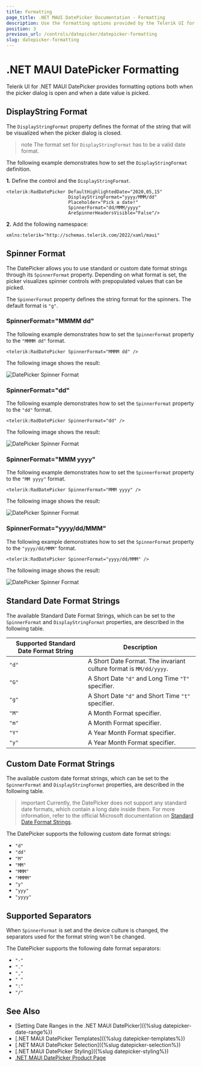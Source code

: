 ```yaml
---
title: Formatting
page_title: .NET MAUI DatePicker Documentation - Formatting
description: Use the formatting options provided by the Telerik UI for .NET MAUI DatePicker control.
position: 3
previous_url: /controls/datepicker/datepicker-formatting
slug: datepicker-formatting
---
```


# .NET MAUI DatePicker Formatting

Telerik UI for .NET MAUI DatePicker provides formatting options both when the picker dialog is open and when a date value is picked.

## DisplayString Format

The `DisplayStringFormat` property defines the format of the string that will be visualized when the picker dialog is closed.

>note The format set for `DisplayStringFormat` has to be a valid date format.

The following example demonstrates how to set the `DisplayStringFormat` definition.

**1.** Define the control and the `DisplayStringFormat`.

```XAML
<telerik:RadDatePicker DefaultHighlightedDate="2020,05,15"
                       DisplayStringFormat="yyyy/MMM/dd"
                       Placeholder="Pick a date!"
                       SpinnerFormat="dd/MMM/yyyy"
                       AreSpinnerHeadersVisible="False"/>
```

**2.** Add the following namespace:

```XAML
xmlns:telerik="http://schemas.telerik.com/2022/xaml/maui"
```

## Spinner Format

The DatePicker allows you to use standard or custom date format strings through its `SpinnerFormat` property. Depending on what format is set, the picker visualizes spinner controls with prepopulated values that can be picked.

The `SpinnerFormat` property defines the string format for the spinners. The default format is `"g"`.

### SpinnerFormat="MMMM dd"

The following example demonstrates how to set the `SpinnerFormat` property to the `"MMMM dd"` format.

```XAML
<telerik:RadDatePicker SpinnerFormat="MMMM dd" />
```

The following image shows the result:

![DatePicker Spinner Format](images/datepicker-string-format-mmmm-dd.png)

### SpinnerFormat="dd"

The following example demonstrates how to set the `SpinnerFormat` property to the `"dd"` format.

```XAML
<telerik:RadDatePicker SpinnerFormat="dd" />
```

The following image shows the result:

![DatePicker Spinner Format](images/datepicker-string-format-dd.png)

### SpinnerFormat="MMM yyyy"

The following example demonstrates how to set the `SpinnerFormat` property to the `"MM yyyy"` format.

```XAML
<telerik:RadDatePicker SpinnerFormat="MMM yyyy" />
```

The following image shows the result:

![DatePicker Spinner Format](images/datepicker-string-format-mmm-yyyy.png)

### SpinnerFormat="yyyy/dd/MMM"

The following example demonstrates how to set the `SpinnerFormat` property to the `"yyyy/dd/MMM"` format.

```XAML
<telerik:RadDatePicker SpinnerFormat="yyyy/dd/MMM" />
```

The following image shows the result:

![DatePicker Spinner Format](images/datepicker-string-format-yyyy-dd-MMM.png)

## Standard Date Format Strings

The available Standard Date Format Strings, which can be set to the `SpinnerFormat` and `DisplayStringFormat` properties, are described in the following table.

| Supported Standard Date Format String | Description |
| -------- | -------- |
| `"d"` | A Short Date Format. The invariant culture format is `MM/dd/yyyy`. |
| `"G"` | A Short Date `"d"` and Long Time `"T"` specifier. |
| `"g"` | A Short Date `"d"` and Short Time `"t"` specifier. |
| `"M"` | A Month Format specifier. |
| `"m"` | A Month Format specifier. |
| `"Y"` | A Year Month Format specifier. |
| `"y"` | A Year Month Format specifier. |

## Custom Date Format Strings

The available custom date format strings, which can be set to the `SpinnerFormat` and `DisplayStringFormat` properties, are described in the following table.

>important Currently, the DatePicker does not support any standard date formats, which contain a long date inside them. For more information, refer to the official Microsoft documentation on [Standard Date Format Strings](https://docs.microsoft.com/en-us/dotnet/standard/base-types/standard-date-and-time-format-strings).

The DatePicker supports the following custom date format strings:

* `"d"`
* `"dd"`
* `"M"`
* `"MM"`
* `"MMM"`
* `"MMMM"`
* `"y"`
* `"yyy"`
* `"yyyy"`

## Supported Separators

When `SpinnerFormat` is set and the device culture is changed, the separators used for the format string won't be changed.

The DatePicker supports the following date format separators:

* `"-"`
* `"."`
* `","`
* `" "`
* `":"`
* `"/"`

## See Also

- [Setting Date Ranges in the .NET MAUI DatePicker]({%slug datepicker-date-range%})
- [.NET MAUI DatePicker Templates]({%slug datepicker-templates%})
- [.NET MAUI DatePicker Selection]({%slug datepicker-selection%})
- [.NET MAUI DatePicker Styling]({%slug datepicker-styling%})
- [.NET MAUI DatePicker Product Page](https://www.telerik.com/maui-ui/datepicker)
